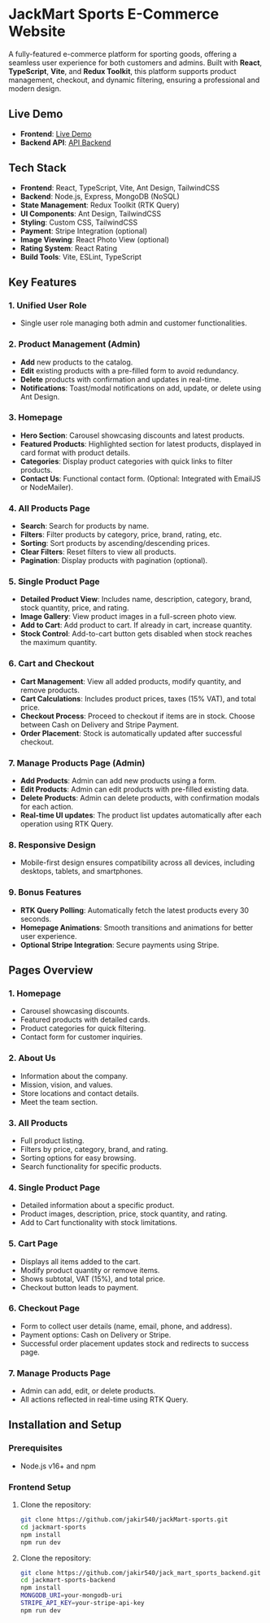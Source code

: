 # JackMart Sports E-Commerce Website

A fully-featured e-commerce platform for sporting goods, offering a seamless user experience for both customers and admins. Built with **React**, **TypeScript**, **Vite**, and **Redux Toolkit**, this platform supports product management, checkout, and dynamic filtering, ensuring a professional and modern design.

## Live Demo

- **Frontend**: [Live Demo](https://66e53f54b3a8640e1b5196e6--legendary-moonbeam-0eadc1.netlify.app/)
- **Backend API**: [API Backend](https://jack-mart-sports-backend.vercel.app/api)

## Tech Stack

- **Frontend**: React, TypeScript, Vite, Ant Design, TailwindCSS
- **Backend**: Node.js, Express, MongoDB (NoSQL)
- **State Management**: Redux Toolkit (RTK Query)
- **UI Components**: Ant Design, TailwindCSS
- **Styling**: Custom CSS, TailwindCSS
- **Payment**: Stripe Integration (optional)
- **Image Viewing**: React Photo View (optional)
- **Rating System**: React Rating
- **Build Tools**: Vite, ESLint, TypeScript

## Key Features

### 1. Unified User Role

- Single user role managing both admin and customer functionalities.

### 2. Product Management (Admin)

- **Add** new products to the catalog.
- **Edit** existing products with a pre-filled form to avoid redundancy.
- **Delete** products with confirmation and updates in real-time.
- **Notifications**: Toast/modal notifications on add, update, or delete using Ant Design.

### 3. Homepage

- **Hero Section**: Carousel showcasing discounts and latest products.
- **Featured Products**: Highlighted section for latest products, displayed in card format with product details.
- **Categories**: Display product categories with quick links to filter products.
- **Contact Us**: Functional contact form. (Optional: Integrated with EmailJS or NodeMailer).

### 4. All Products Page

- **Search**: Search for products by name.
- **Filters**: Filter products by category, price, brand, rating, etc.
- **Sorting**: Sort products by ascending/descending prices.
- **Clear Filters**: Reset filters to view all products.
- **Pagination**: Display products with pagination (optional).

### 5. Single Product Page

- **Detailed Product View**: Includes name, description, category, brand, stock quantity, price, and rating.
- **Image Gallery**: View product images in a full-screen photo view.
- **Add to Cart**: Add product to cart. If already in cart, increase quantity.
- **Stock Control**: Add-to-cart button gets disabled when stock reaches the maximum quantity.

### 6. Cart and Checkout

- **Cart Management**: View all added products, modify quantity, and remove products.
- **Cart Calculations**: Includes product prices, taxes (15% VAT), and total price.
- **Checkout Process**: Proceed to checkout if items are in stock. Choose between Cash on Delivery and Stripe Payment.
- **Order Placement**: Stock is automatically updated after successful checkout.

### 7. Manage Products Page (Admin)

- **Add Products**: Admin can add new products using a form.
- **Edit Products**: Admin can edit products with pre-filled existing data.
- **Delete Products**: Admin can delete products, with confirmation modals for each action.
- **Real-time UI updates**: The product list updates automatically after each operation using RTK Query.

### 8. Responsive Design

- Mobile-first design ensures compatibility across all devices, including desktops, tablets, and smartphones.

### 9. Bonus Features

- **RTK Query Polling**: Automatically fetch the latest products every 30 seconds.
- **Homepage Animations**: Smooth transitions and animations for better user experience.
- **Optional Stripe Integration**: Secure payments using Stripe.

## Pages Overview

### 1. **Homepage**

- Carousel showcasing discounts.
- Featured products with detailed cards.
- Product categories for quick filtering.
- Contact form for customer inquiries.

### 2. **About Us**

- Information about the company.
- Mission, vision, and values.
- Store locations and contact details.
- Meet the team section.

### 3. **All Products**

- Full product listing.
- Filters by price, category, brand, and rating.
- Sorting options for easy browsing.
- Search functionality for specific products.

### 4. **Single Product Page**

- Detailed information about a specific product.
- Product images, description, price, stock quantity, and rating.
- Add to Cart functionality with stock limitations.

### 5. **Cart Page**

- Displays all items added to the cart.
- Modify product quantity or remove items.
- Shows subtotal, VAT (15%), and total price.
- Checkout button leads to payment.

### 6. **Checkout Page**

- Form to collect user details (name, email, phone, and address).
- Payment options: Cash on Delivery or Stripe.
- Successful order placement updates stock and redirects to success page.

### 7. **Manage Products Page**

- Admin can add, edit, or delete products.
- All actions reflected in real-time using RTK Query.

## Installation and Setup

### Prerequisites

- Node.js v16+ and npm

### Frontend Setup

1. Clone the repository:
   ```bash
   git clone https://github.com/jakir540/jackMart-sports.git
   cd jackmart-sports
   npm install
   npm run dev
   ```
2. Clone the repository:
   ```bash
   git clone https://github.com/jakir540/jack_mart_sports_backend.git
   cd jackmart-sports-backend
   npm install
   MONGODB_URI=your-mongodb-uri
   STRIPE_API_KEY=your-stripe-api-key
   npm run dev
   ```
